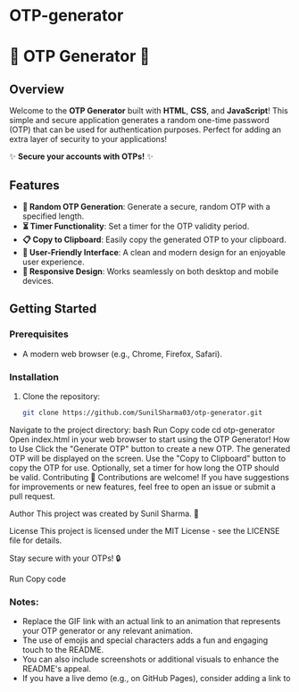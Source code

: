 # OTP-generator

# 🔐 OTP Generator 🔐 


## Overview

Welcome to the **OTP Generator** built with **HTML**, **CSS**, and **JavaScript**! This simple and secure application generates a random one-time password (OTP) that can be used for authentication purposes. Perfect for adding an extra layer of security to your applications!

✨ **Secure your accounts with OTPs!** ✨

## Features

- **🔢 Random OTP Generation**: Generate a secure, random OTP with a specified length.
- **⏳ Timer Functionality**: Set a timer for the OTP validity period.
- **📋 Copy to Clipboard**: Easily copy the generated OTP to your clipboard.
- **🎨 User-Friendly Interface**: A clean and modern design for an enjoyable user experience.
- **🔄 Responsive Design**: Works seamlessly on both desktop and mobile devices.

## Getting Started

### Prerequisites

- A modern web browser (e.g., Chrome, Firefox, Safari).

### Installation

1. Clone the repository:
   ```bash
   git clone https://github.com/SunilSharma03/otp-generator.git
Navigate to the project directory:
bash
Run
Copy code
cd otp-generator
Open index.html in your web browser to start using the OTP Generator!
How to Use
Click the "Generate OTP" button to create a new OTP.
The generated OTP will be displayed on the screen.
Use the "Copy to Clipboard" button to copy the OTP for use.
Optionally, set a timer for how long the OTP should be valid.
Contributing
🤝 Contributions are welcome! If you have suggestions for improvements or new features, feel free to open an issue or submit a pull request.

Author
This project was created by Sunil Sharma. 🌟

License
This project is licensed under the MIT License - see the LICENSE file for details.

Stay secure with your OTPs! 🔒

Run
Copy code

### Notes:
- Replace the GIF link with an actual link to an animation that represents your OTP generator or any relevant animation.
- The use of emojis and special characters adds a fun and engaging touch to the README.
- You can also include screenshots or additional visuals to enhance the README's appeal.
- If you have a live demo (e.g., on GitHub Pages), consider adding a link to
